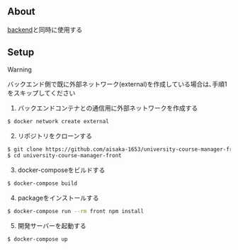 ## About
[backend](https://github.com/aisaka-1653/university-course-manager-api)と同時に使用する

## Setup
> [!WARNING]
> バックエンド側で既に外部ネットワーク(external)を作成している場合は､手順1をスキップしてください

1. バックエンドコンテナとの通信用に外部ネットワークを作成する  
```bash
$ docker network create external
```

2. リポジトリをクローンする
```bash
$ git clone https://github.com/aisaka-1653/university-course-manager-front.git
$ cd university-course-manager-front
```

3. docker-composeをビルドする
```bash
$ docker-compose build
```

4. packageをインストールする
```bash
$ docker-compose run --rm front npm install
```

5. 開発サーバーを起動する
```bash
$ docker-compose up
```
